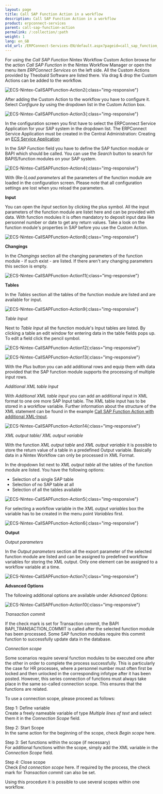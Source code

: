 ```yaml
---
layout: page
title: Call SAP Function Action in a workflow
description: Call SAP Function Action in a workflow
product: erpconnect-services
parent: call-sap-function-action
permalink: /:collection/:path
weight: 1
lang: en_GB
old_url: /ERPConnect-Services-EN/default.aspx?pageid=call_sap_function_action_in_a_workflow
---
```


For using the *Call SAP Function* Nintex Workflow Custom Action browse for the action *Call SAP Function* in the Nintex Workflow Manager or open the menu item *ERPConnect Services* on the left side. All the Custom Actions provided by Theobald Software are listed there. Via drag & drop the Custom Actions can be added to the workflow.


![ECS-Nintex-CallSAPFunction-Action2](/img/content/ECS-Nintex-CallSAPFunction-Action2.png){:class="img-responsive"}

After adding the Custom Action to the workflow you have to configure it. Select *Configure by* using the dropdown list in the Custom Action box.   

![ECS-Nintex-CallSAPFunction-Action3](/img/content/ECS-Nintex-CallSAPFunction-Action3.png){:class="img-responsive"}

In the configuration screen you first have to select the ERPConnect Service Application for your SAP system in the dropdown list. The ERPConnect Service Application must be created in the Central Administration: Creating an [ECS Service Application]() 

In the *SAP Function* field you have to define the SAP function module or BAPI which should be called. You can use the *Search* button to search for BAPIS/function modules on your SAP system.


![ECS-Nintex-CallSAPFunction-Action4](/img/content/ECS-Nintex-CallSAPFunction-Action4.png){:class="img-responsive"}

With (Re-)*Load parameters* all the parameters of the function module are loaded in the configuration screen.
Please note that all configuration settings are lost when you reload the parameters.      

**Input**

You can open the *Input* section by clicking the plus symbol. All the input parameters of the function module are listet here and can be provided with data. With function modules it is often mandatory to deposit input data like personnel number or date to get any return values. Take a look on the function module's properties in SAP before you use the Custom Action.     


![ECS-Nintex-CallSAPFunction-Action8](/img/content/ECS-Nintex-CallSAPFunction-Action8.png){:class="img-responsive"}

**Changings**

In the *Changings* section all the changing parameters of the function module - if such exist - are listed. If there aren't any changing parameters this section is empty. 


![ECS-Nintex-CallSAPFunction-Action11](/img/content/ECS-Nintex-CallSAPFunction-Action11.png){:class="img-responsive"}

**Tables**

In the *Tables* section all the tables of the function module are listed and are available for input. 


![ECS-Nintex-CallSAPFunction-Action9](/img/content/ECS-Nintex-CallSAPFunction-Action9.png){:class="img-responsive"}

*Table Input*

Next to *Table Input* all the function module's Input tables are listed. By clicking a table an edit window for entering data in the table fields pops up. To edit a field click the pencil symbol.    

![ECS-Nintex-CallSAPFunction-Action12](/img/content/ECS-Nintex-CallSAPFunction-Action12.png){:class="img-responsive"}


![ECS-Nintex-CallSAPFunction-Action13](/img/content/ECS-Nintex-CallSAPFunction-Action13.png){:class="img-responsive"}

With the *Plus* button you can add additional rows and equip them with data provided that the SAP function module supports the processing of multiple input rows.

*Additional XML table Input*

With *Additional XML table input* you can add an additional input in XML format to one ore more SAP Input table. The XML table input has to be stored in a workflow variable. Further information about the structure of the XML statement can be found in the example [Call SAP Function Action with additional XML-Input](). 


![ECS-Nintex-CallSAPFunction-Action14](/img/content/ECS-Nintex-CallSAPFunction-Action14.png){:class="img-responsive"}

*XML output table/ XML output variable*

With the function *XML output table* and *XML output variable* it is possible to store the return value of a table in a predefined Output variable. Basically data in a Nintex Workflow can only be processed in XML Format.

In the dropdown list next to *XML output table* all the tables of the function module are listed. You have the following options:

- Selection of a single SAP table
- Selection of no SAP table at all
- Selection of all the tables available

![ECS-Nintex-CallSAPFunction-Action5](/img/content/ECS-Nintex-CallSAPFunction-Action5.png){:class="img-responsive"}  

For selecting a workflow variable in the *XML output variables* box the variable has to be created in the menu point *Variables* first.  


![ECS-Nintex-CallSAPFunction-Action6](/img/content/ECS-Nintex-CallSAPFunction-Action6.png){:class="img-responsive"}

**Output**

*Output parameters*

In the *Output parameters* section all the export parameter of the selected function module are listed and can be assigned to predefined workflow variables for storing the XML output. Only one element can be assigned to a workflow variable at a time.  


![ECS-Nintex-CallSAPFunction-Action7](/img/content/ECS-Nintex-CallSAPFunction-Action7.png){:class="img-responsive"}

**Advanced Options**

The following additional options are available under *Advanced Options*:

![ECS-Nintex-CallSAPFunction-Action10](/img/content/ECS-Nintex-CallSAPFunction-Action10.png){:class="img-responsive"}

*Transaction commit* 


If the check mark is set for Transaction commit, the BAPI BAPI_TRANSACTION_COMMIT is called after the selected function module has been processed. Some SAP function modules require this commit function to successfully update data in the database. 


*Connection scope*


Some scenarios require several function modules to be executed one after the other in order to complete the process successfully. This is particularly the case for HR processes, where a personnel number must often first be locked and then unlocked in the corresponding infotype after it has been posted. However, this series connection of functions must always take place in the same so-called connection scope. This ensures that the functions are related.


To use a connection scope, please proceed as follows:


Step 1: Define variable<br>
Create a freely nameable variable of type *Multiple lines of text* and select them it in the *Connection Scope* field. 


Step 2: Start Scope<br>
In the same action for the beginning of the scope, check *Begin scope* here. 


Step 3: Set functions within the scope (if necessary)<br>
For additional functions within the scope, simply add the XML variable in the *Connection Scope* field.


Step 4: Close scope<br> 
Check *End connection scope* here. If required by the process, the check mark for *Transaction commit* can also be set.  


Using this procedure it is possible to use several scopes within one workflow. 
